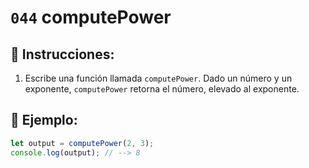 # `044` computePower

## 📝 Instrucciones:

1. Escribe una función llamada `computePower`. Dado un número y un exponente, `computePower` retorna el número, elevado al exponente. 

## 📎 Ejemplo:

```Javascript
let output = computePower(2, 3);
console.log(output); // --> 8
```
